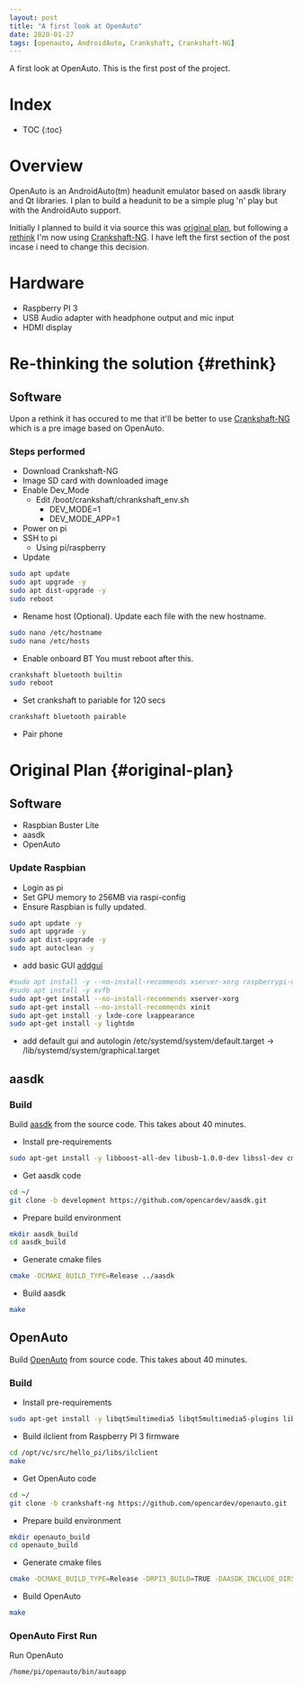 ```yaml
---
layout: post
title: "A first look at OpenAuto"
date: 2020-01-27
tags: [openauto, AndroidAuto, Crankshaft, Crankshaft-NG]
---
```


A first look at OpenAuto. This is the first post of the project.

# Index

* TOC
{:toc}

# Overview

OpenAuto is an AndroidAuto(tm) headunit emulator based on aasdk library and Qt libraries.
I plan to build a headunit to be a simple plug 'n' play but with the AndroidAuto support.

Initially I planned to build it via source this was [original plan], but following a [rethink] I'm now using [Crankshaft-NG]. I have left the first section of the post incase i need to change this decision.

# Hardware

* Raspberry PI 3
* USB Audio adapter with headphone output and mic input
* HDMI display

# Re-thinking the solution {#rethink}

## Software

Upon a rethink it has occured to me that it'll be better to use [Crankshaft-NG] which is a pre image based on OpenAuto.

### Steps performed

- Download Crankshaft-NG
- Image SD card with downloaded image
- Enable Dev_Mode
    - Edit /boot/crankshaft/chrankshaft_env.sh
      - DEV_MODE=1
      - DEV_MODE_APP=1
- Power on pi
- SSH to pi
  - Using pi/raspberry
- Update
```bash
sudo apt update
sudo apt upgrade -y
sudo apt dist-upgrade -y
sudo reboot
```
- Rename host (Optional). Update each file with the new hostname.
```bash
sudo nano /etc/hostname
sudo nano /etc/hosts
```
- Enable onboard BT
    You must reboot after this.
```bash
crankshaft bluetooth builtin
sudo reboot
```
- Set crankshaft to pariable for 120 secs
```bash
crankshaft bluetooth pairable
```
- Pair phone


# Original Plan {#original-plan}

## Software

* Raspbian Buster Lite
* aasdk
* OpenAuto

### Update Raspbian

- Login as pi
- Set GPU memory to 256MB via raspi-config
- Ensure Raspbian is fully updated.
```bash
sudo apt update -y
sudo apt upgrade -y
sudo apt dist-upgrade -y
sudo apt autoclean -y
```
- add basic GUI [addgui]
```bash
#sudo apt install -y --no-install-recommends xserver-xorg raspberrypi-ui-mods
#sudo apt install -y xvfb
sudo apt-get install --no-install-recommends xserver-xorg
sudo apt-get install --no-install-recommends xinit
sudo apt-get install -y lxde-core lxappearance
sudo apt-get install -y lightdm
```
- add default gui and autologin
/etc/systemd/system/default.target → /lib/systemd/system/graphical.target

## aasdk

### Build

Build [aasdk] from the source code. This takes about 40 minutes.

- Install pre-requirements
```bash
sudo apt-get install -y libboost-all-dev libusb-1.0.0-dev libssl-dev cmake libprotobuf-dev protobuf-c-compiler protobuf-compiler
```
- Get aasdk code
```bash
cd ~/
git clone -b development https://github.com/opencardev/aasdk.git
```
- Prepare build environment
```bash
mkdir aasdk_build
cd aasdk_build
```
- Generate cmake files
```bash
cmake -DCMAKE_BUILD_TYPE=Release ../aasdk
```
- Build aasdk
```bash
make
```

## OpenAuto

Build [OpenAuto] from source code. This takes about 40 minutes.

### Build

- Install pre-requirements
```bash
sudo apt-get install -y libqt5multimedia5 libqt5multimedia5-plugins libqt5multimediawidgets5 qtmultimedia5-dev libqt5bluetooth5 libqt5bluetooth5-bin qtconnectivity5-dev pulseaudio librtaudio-dev librtaudio6
```
- Build ilclient from Raspberry PI 3 firmware
```bash
cd /opt/vc/src/hello_pi/libs/ilclient
make
```
- Get OpenAuto code
```bash
cd ~/
git clone -b crankshaft-ng https://github.com/opencardev/openauto.git
```
- Prepare build environment
```bash
mkdir openauto_build
cd openauto_build
```
- Generate cmake files
```bash
cmake -DCMAKE_BUILD_TYPE=Release -DRPI3_BUILD=TRUE -DAASDK_INCLUDE_DIRS="/home/pi/aasdk/include" -DAASDK_LIBRARIES="/home/pi/aasdk/lib/libaasdk.so" -DAASDK_PROTO_INCLUDE_DIRS="/home/pi/aasdk_build" -DAASDK_PROTO_LIBRARIES="/home/pi/aasdk/lib/libaasdk_proto.so" ../openauto
```
- Build OpenAuto
```bash
make
```

### OpenAuto First Run

Run OpenAuto
```bash
/home/pi/openauto/bin/autoapp
```

<!-- Images -->
[1]: /img/file.jpg "File"

<!-- Links -->
[Blog]: https://matthilton2005.github.io
[aasdk]: https://github.com/opencardev/aasdk
[OpenAuto]: https://github.com/f1xpl/openauto
[OpenAuto2]: https://github.com/opencardev/openauto.git
[Crankshaft-NG]: https://getcrankshaft.com/
[addgui]: https://www.raspberrypi.org/forums/viewtopic.php?t=133691
[original plan]: #original-plan
[rethink]: #rethink